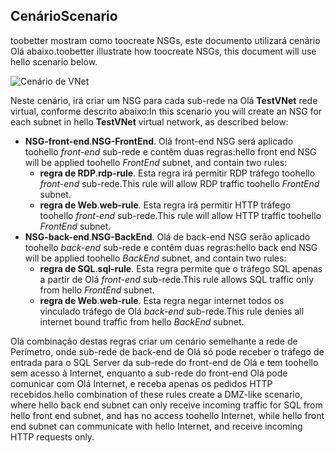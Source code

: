 ## <a name="scenario"></a><span data-ttu-id="9ef8d-101">Cenário</span><span class="sxs-lookup"><span data-stu-id="9ef8d-101">Scenario</span></span>
<span data-ttu-id="9ef8d-102">toobetter mostram como toocreate NSGs, este documento utilizará cenário Olá abaixo.</span><span class="sxs-lookup"><span data-stu-id="9ef8d-102">toobetter illustrate how toocreate NSGs, this document will use hello scenario below.</span></span>

![Cenário de VNet](./media/virtual-networks-create-nsg-scenario-include/figure1.png)

<span data-ttu-id="9ef8d-104">Neste cenário, irá criar um NSG para cada sub-rede na Olá **TestVNet** rede virtual, conforme descrito abaixo:</span><span class="sxs-lookup"><span data-stu-id="9ef8d-104">In this scenario you will create an NSG for each subnet in hello **TestVNet** virtual network, as described below:</span></span> 

* <span data-ttu-id="9ef8d-105">**NSG-front-end**.</span><span class="sxs-lookup"><span data-stu-id="9ef8d-105">**NSG-FrontEnd**.</span></span> <span data-ttu-id="9ef8d-106">Olá front-end NSG será aplicado toohello *front-end* sub-rede e contêm duas regras:</span><span class="sxs-lookup"><span data-stu-id="9ef8d-106">hello front end NSG will be applied toohello *FrontEnd* subnet, and contain two rules:</span></span>    
  * <span data-ttu-id="9ef8d-107">**regra de RDP**.</span><span class="sxs-lookup"><span data-stu-id="9ef8d-107">**rdp-rule**.</span></span> <span data-ttu-id="9ef8d-108">Esta regra irá permitir RDP tráfego toohello *front-end* sub-rede.</span><span class="sxs-lookup"><span data-stu-id="9ef8d-108">This rule will allow RDP traffic toohello *FrontEnd* subnet.</span></span>
  * <span data-ttu-id="9ef8d-109">**regra de Web**.</span><span class="sxs-lookup"><span data-stu-id="9ef8d-109">**web-rule**.</span></span> <span data-ttu-id="9ef8d-110">Esta regra irá permitir HTTP tráfego toohello *front-end* sub-rede.</span><span class="sxs-lookup"><span data-stu-id="9ef8d-110">This rule will allow HTTP traffic toohello *FrontEnd* subnet.</span></span>
* <span data-ttu-id="9ef8d-111">**NSG-back-end**.</span><span class="sxs-lookup"><span data-stu-id="9ef8d-111">**NSG-BackEnd**.</span></span> <span data-ttu-id="9ef8d-112">Olá de back-end NSG serão aplicado toohello *back-end* sub-rede e contêm duas regras:</span><span class="sxs-lookup"><span data-stu-id="9ef8d-112">hello back end NSG will be applied toohello *BackEnd* subnet, and contain two rules:</span></span>    
  * <span data-ttu-id="9ef8d-113">**regra de SQL**.</span><span class="sxs-lookup"><span data-stu-id="9ef8d-113">**sql-rule**.</span></span> <span data-ttu-id="9ef8d-114">Esta regra permite que o tráfego SQL apenas a partir de Olá *front-end* sub-rede.</span><span class="sxs-lookup"><span data-stu-id="9ef8d-114">This rule allows SQL traffic only from hello *FrontEnd* subnet.</span></span>
  * <span data-ttu-id="9ef8d-115">**regra de Web**.</span><span class="sxs-lookup"><span data-stu-id="9ef8d-115">**web-rule**.</span></span> <span data-ttu-id="9ef8d-116">Esta regra negar internet todos os vinculado tráfego de Olá *back-end* sub-rede.</span><span class="sxs-lookup"><span data-stu-id="9ef8d-116">This rule denies all internet bound traffic from hello *BackEnd* subnet.</span></span>

<span data-ttu-id="9ef8d-117">Olá combinação destas regras criar um cenário semelhante a rede de Perímetro, onde sub-rede de back-end de Olá só pode receber o tráfego de entrada para o SQL Server da sub-rede do front-end de Olá e tem toohello sem acesso à Internet, enquanto a sub-rede do front-end Olá pode comunicar com Olá Internet, e receba apenas os pedidos HTTP recebidos.</span><span class="sxs-lookup"><span data-stu-id="9ef8d-117">hello combination of these rules create a DMZ-like scenario, where hello back end subnet can only receive incoming traffic for SQL from hello front end subnet, and has no access toohello Internet, while hello front end subnet can communicate with hello Internet, and receive incoming HTTP requests only.</span></span>

